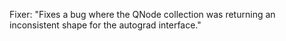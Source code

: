 Fixer: "Fixes a bug where the QNode collection was returning an inconsistent shape for the autograd interface."